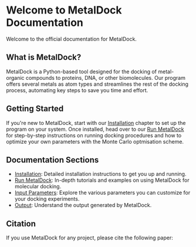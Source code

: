 # Welcome to MetalDock Documentation

Welcome to the official documentation for MetalDock.

## What is MetalDock?

MetalDock is a Python-based tool designed for the docking of metal-organic compounds to proteins, DNA, or other biomolecules. Our program offers several metals as atom types and streamlines the rest of the docking process, automating key steps to save you time and effort.

## Getting Started

If you're new to MetalDock, start with our [Installation](installation.md) chapter to set up the program on your system. Once installed, head over to our [Run MetalDock](run.md) for step-by-step instructions on running docking procedures and how to optimize your own parameters with the Monte Carlo optmisation scheme.

## Documentation Sections

- [Installation](installation.md): Detailed installation instructions to get you up and running.
- [Run MetalDock](run.md): In-depth tutorials and examples on using MetalDock for molecular docking.
- [Input Parameters](input_parameters.md): Explore the various parameters you can customize for your docking experiments.
- [Output](output.md): Understand the output generated by MetalDock.


## Citation

If you use MetalDock for any project, please cite the following paper: 